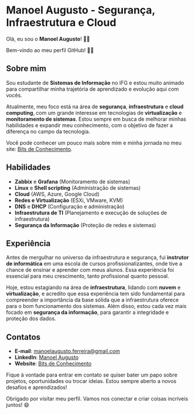 # Manoel Augusto - Segurança, Infraestrutura e Cloud

Olá, eu sou o **Manoel Augusto**! 🧔🏾

Bem-vindo ao meu perfil GitHub! 👋🏽

## Sobre mim

Sou estudante de **Sistemas de Informação** no IFG e estou muito animado para compartilhar minha trajetória de aprendizado e evolução aqui com vocês.

Atualmente, meu foco está na área de **segurança**, **infraestrutura** e **cloud computing**, com um grande interesse em tecnologias de **virtualização** e **monitoramento de sistemas**. Estou sempre em busca de melhorar minhas habilidades e expandir meu conhecimento, com o objetivo de fazer a diferença no campo da tecnologia.

Você pode conhecer um pouco mais sobre mim e minha jornada no meu site: [Bits de Conhecimento](https://bitsdeconhecimento.blog.br/sobre/).

## Habilidades

- **Zabbix** e **Grafana** (Monitoramento de sistemas)
- **Linux** e **Shell scripting** (Administração de sistemas)
- **Cloud** (AWS, Azure, Google Cloud)
- **Redes e Virtualização** (ESXi, VMware, KVM)
- **DNS** e **DHCP** (Configuração e administração)
- **Infraestrutura de TI** (Planejamento e execução de soluções de infraestrutura)
- **Segurança da Informação** (Proteção de redes e sistemas)

## Experiência

Antes de mergulhar no universo da infraestrutura e segurança, fui **instrutor de informática** em uma escola de cursos profissionalizantes, onde tive a chance de ensinar e aprender com meus alunos. Essa experiência foi essencial para meu crescimento, tanto profissional quanto pessoal.

Hoje, estou estagiando na área de **infraestrutura**, lidando com **nuvem** e **virtualização**, e acredito que essa experiência tem sido fundamental para compreender a importância da base sólida que a infraestrutura oferece para o bom funcionamento dos sistemas. Além disso, estou cada vez mais focado em **segurança da informação**, para garantir a integridade e proteção dos dados.

## Contatos

- **E-mail**: manoelaugusto.ferreira@gmail.com
- **LinkedIn**: [Manoel Augusto](https://www.linkedin.com/in/manoel-augusto/)
- **Website**: [Bits de Conhecimento](https://bitsdeconhecimento.blog.br/sobre/)

Fique à vontade para entrar em contato se quiser bater um papo sobre projetos, oportunidades ou trocar ideias. Estou sempre aberto a novos desafios e aprendizados!

Obrigado por visitar meu perfil. Vamos nos conectar e criar coisas incríveis juntos! 😄
